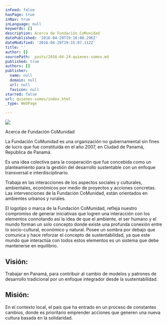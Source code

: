 ```yaml
---
inFeed: false
hasPage: true
inNav: true
inLanguage: null
keywords: []
description: Acerca de Fundación CoMunidad
datePublished: '2016-04-29T19:16:00.296Z'
dateModified: '2016-04-29T19:15:07.112Z'
title: ''
author: []
sourcePath: _posts/2016-04-24-quienes-somos.md
published: true
authors: []
publisher:
  name: null
  domain: null
  url: null
  favicon: null
starred: false
url: quienes-somos/index.html
_type: WebPage

---
```

![](https://the-grid-user-content.s3-us-west-2.amazonaws.com/64232f39-b386-425d-83d3-64ee8d654cf4.jpg)

Acerca de Fundación CoMunidad

La Fundación CoMunidad es una organización no gubernamental sin fines de lucro que fue constituída en el año 2007, en Ciudad de Panamá, República de Panamá.

Es una idea colectiva para la cooperación que fue concebida como un planteamiento para la gestión del desarrollo sustentable con un enfoque transversal e interdisciplinario.

Trabaja en las interacciones de los aspectos sociales y culturales, ambientales, económicos por medio de proyectos y acciones concretas. Las intervenciones de la Fundación CoMunidad, están orientados en ambientes urbanos y rurales.

El logotipo o marca de la Fundación CoMunidad, refleja nuestro compromiso de generar iniciativas que logren una interacción con los elementos connotando así la idea de que el ambiente, el ser humano y el mundo forman un solo concepto donde existe una profunda conexión entre lo socio-cultural, económico y natural. Posee un sombra por debajo que comunica y hace reforzar el concepto de sustentabilidad, ya que este mundo que interactúa con todos estos elementos es un sistema que debe mantenerse en equilibrio.

## Visión:

Trabajar en Panamá, para contribuir al cambio de modelos y patrones de desarrollo tradicional por un enfoque integrador desde la sustentabilidad.

## Misión:

En el contexto local, el país que ha entrado en un proceso de constantes cambios, donde es prioritario emprender acciones que generen una nueva cultura basada en la solidaridad.